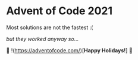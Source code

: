 # Advent of Code 2021

Most solutions are not the fastest :(

*but they worked anyway so...*

🎄 !(https://adventofcode.com/)[**Happy Holidays!**] 🎄
 

